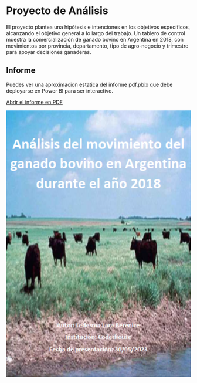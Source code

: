# Proyecto de Análisis

El proyecto plantea una hipótesis e intenciones en los objetivos específicos, alcanzando el objetivo general a lo largo del trabajo. Un tablero de control muestra la comercialización de ganado bovino en Argentina en 2018, con movimientos por provincia, departamento, tipo de agro-negocio y trimestre para apoyar decisiones ganaderas.

## Informe

Puedes ver una aproximacion estatica del informe pdf.pbix que debe deployarse en Power BI para ser interactivo.

[Abrir el informe en PDF](./Archivos/Informe/TRABAJO%20FINAL%20_LARA_LEDESMA_MGB_2018.pdf)


<p align="center">
  <img src="./Archivos/IMAGENES/Captura_de_pantalla_2024-11-02_151502.png" alt="Caratula del Proyecto" width="1000">
</p>





